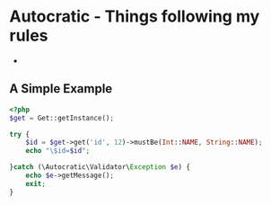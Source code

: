 # Autocratic - Things following my rules

- 

## A Simple Example

```php
<?php
$get = Get::getInstance();

try {
    $id = $get->get('id', 12)->mustBe(Int::NAME, String::NAME);
    echo "\$id=$id";

}catch (\Autocratic\Validator\Exception $e) {
    echo $e->getMessage();
    exit;
}

```